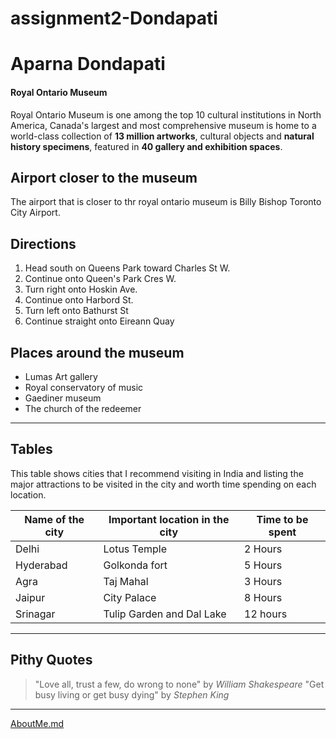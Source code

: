 # assignment2-Dondapati
# Aparna Dondapati
#### Royal Ontario Museum

Royal Ontario Museum is one among the top 10 cultural institutions in North America, Canada's largest and most comprehensive museum is home to a world-class collection of **13 million artworks**, cultural objects and **natural history specimens**, featured in **40 gallery and exhibition spaces**.

## Airport closer to the museum
The airport that is closer to thr royal ontario museum is Billy Bishop Toronto City Airport.

## Directions
1. Head south on Queens Park toward Charles St W.
2. Continue onto Queen's Park Cres W.
3. Turn right onto Hoskin Ave.
4. Continue onto Harbord St.
5. Turn left onto Bathurst St
6. Continue straight onto Eireann Quay

## Places around the museum
* Lumas Art gallery
* Royal conservatory of music
* Gaediner museum
* The church of the redeemer
------------------------------

## Tables
This table shows cities that I recommend visiting in India and listing the major attractions to be visited in the city and worth time spending on each location.

|Name of the city| Important location in the city| Time  to be spent|
|----------------|-------------------------------|------------------|
|Delhi           |Lotus Temple                   | 2 Hours          |
|Hyderabad       |Golkonda fort                  | 5 Hours          |
|Agra            |Taj Mahal                      | 3 Hours          |
|Jaipur          |City Palace                    | 8 Hours          |
|Srinagar        |Tulip Garden and Dal Lake      | 12 hours         |

-------------------------------------------

## Pithy Quotes
>"Love all, trust a few, do wrong to none" by *William Shakespeare*
>"Get busy living or get busy dying" by *Stephen King*
-----------------------------------------





[AboutMe.md](C:\Users\S555671\Desktop\webapps-repos\firstrepo\AboutMe.md)

